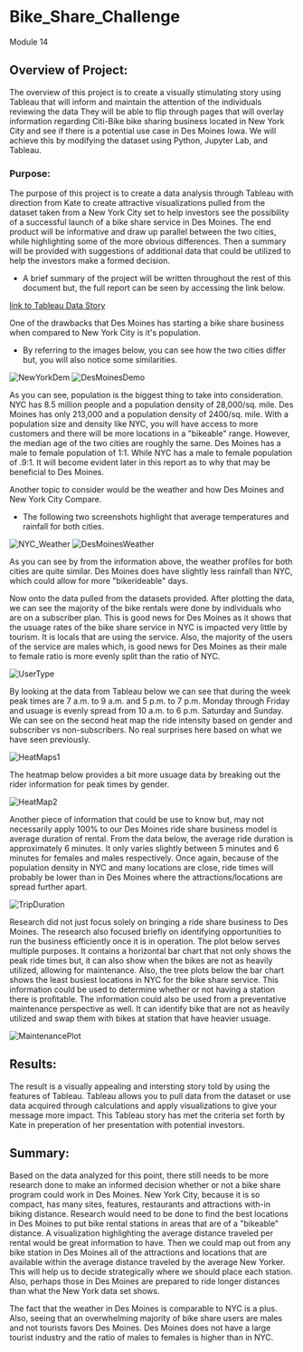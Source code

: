# Bike_Share_Challenge
Module 14
## Overview of Project:

The overview of this project is to create a visually stimulating story using Tableau that will inform and maintain the attention of the individuals reviewing the data  They will be able to flip through pages that will overlay information regarding Citi-Bike bike sharing business located in New York City and see if there is a potential use case in Des Moines Iowa.  We will achieve this by modifying the dataset using Python, Jupyter Lab, and Tableau.

### Purpose:
The purpose of this project is to create a data analysis through Tableau with direction from Kate to create attractive visualizations pulled from the dataset taken from a New York City set to help investors see the possibility of a successful launch of a bike share service in Des Moines.  The end product will be informative and draw up parallel between the two cities, while highlighting some of the more obvious differences.  Then a summary will be provided with suggestions of additional data that could be utilized to help the investors make a formed decision.

* A brief summary of the project will be written throughout the rest of this document but, the full report can be seen by accessing the link below.

[link to Tableau Data Story](https://public.tableau.com/app/profile/chad.thompson/viz/BikeShareChallenge_16434053059240/RideShare?publish=yes)

One of the drawbacks that Des Moines has starting a bike share business when compared to New York City is it's population.

* By referring to the images below, you can see how the two cities differ but, you will also notice some similarities.

![NewYorkDem](Resources/NewYorkDem.png) 
![DesMoinesDemo](Resources/DesMoinesDemo.png)

As you can see, population is the biggest thing to take into consideration.  NYC has 8.5 million people and a population density of 28,000/sq. mile. Des Moines has only 213,000 and a population density of 2400/sq. mile.  With a population size and density like NYC, you will have access to more customers and there will be more locations in a "bikeable" range.  However, the median age of the two cities are roughly the same. Des Moines has a male to female population of 1:1.  While NYC has a male to female population of .9:1. It will become evident later in this report as to why that may be beneficial to Des Moines.

Another topic to consider would be the weather and how Des Moines and New York City Compare.

* The following two screenshots highlight that average temperatures and rainfall for both cities.

![NYC_Weather](Resources/NYC_Weather.png)
![DesMoinesWeather](Resources/DesMoinesWeather.png)

As you can see by from the information above, the weather profiles for both cities are quite similar.  Des Moines does have slightly less rainfall than NYC, which could allow for more "bikerideable" days.

Now onto the data pulled from the datasets provided.  After plotting the data, we can see the majority of the bike rentals were done by individuals who are on a subscriber plan.  This is good news for Des Moines as it shows that the usuage rates of the bike share service in NYC is impacted very little by tourism. It is locals that are using the service.  Also, the majority of the users of the service are males which, is good news for Des Moines as their male to female ratio is more evenly split than the ratio of NYC. 

![UserType](Resources/UserType.png)

By looking at the data from Tableau below we can see that during the week peak times are 7 a.m. to 9 a.m. and 5 p.m. to 7 p.m. Monday through Friday and usuage is evenly spread from 10 a.m. to 6 p.m. Saturday and Sunday.  We can see on the second heat map the ride intensity based on gender and subscriber vs non-subscribers. No real surprises here based on what we have seen previously.  

![HeatMaps1](Resources/HeatMaps1.png)

The heatmap below provides a bit more usuage data by breaking out the rider information for peak times by gender.  

![HeatMap2](Resources/HeatMap2.png)

Another piece of information that could be use to know but, may not necessarily apply 100% to our Des Moines ride share business model is average duration of rental.  From the data below, the average ride duration is approximately 6 minutes.  It only varies slightly between 5 minutes and 6 minutes for females and males respectively.  Once again, because of the population density in NYC and many locations are close, ride times will probably be lower than in Des Moines where the attractions/locations are spread further apart.

![TripDuration](Resources/TripDuration.png)

Research did not just focus solely on bringing a ride share business to Des Moines.  The research also focused briefly on identifying opportunities to run the business efficiently once it is in operation.  The plot below serves multiple purposes.  It contains a horizontal bar chart that not only shows the peak ride times but, it can also show when the bikes are not as heavily utilized, allowing for maintenance. Also, the tree plots below the bar chart shows the least busiest locations in NYC for the bike share service. This information could be used to determine whether or not having a station there is profitable. The information could also be used from a preventative maintenance perspective as well. It can identify bike that are not as heavily utilized and swap them with bikes at station that have heavier usuage.

![MaintenancePlot](Resources/MaintenancePlot.png)


## Results:

The result is a visually appealing and intersting story told by using the features of Tableau.  Tableau allows you to pull data from the dataset or use data acquired through calculations and apply visualizations to give your message more impact.  This Tableau story has met the criteria set forth by Kate in preperation of her presentation with potential investors.

## Summary:

Based on the data analyzed for this point, there still needs to be more research done to make an informed decision whether or not a bike share program could work in Des Moines.  New York City, because it is so compact, has many sites, features, restaurants and attractions with-in biking distance. Research would need to be done to find the best locations in Des Moines to put bike rental stations in areas that are of a "bikeable" distance.  A visualization highlighting the average distance traveled per rental would be great information to have.  Then we could map out from any bike station in Des Moines all of the attractions and locations that are available within the average distance traveled by the average New Yorker.  This will help us to decide strategically where we should place each station. Also, perhaps those in Des Moines are prepared to ride longer distances than what the New York data set shows.

The fact that the weather in Des Moines is comparable to NYC is a plus.  Also, seeing that an overwhelming majority of bike share users are males and not tourists favors Des Moines. Des Moines does not have a large tourist industry and the ratio of males to females is higher than in NYC. 
